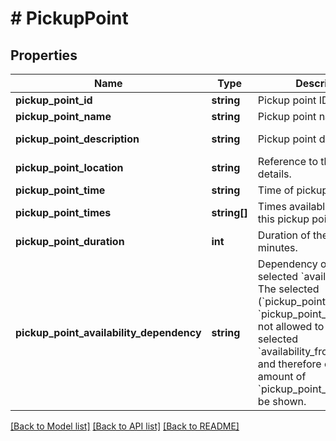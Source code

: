 # # PickupPoint

## Properties

Name | Type | Description | Notes
------------ | ------------- | ------------- | -------------
**pickup_point_id** | **string** | Pickup point ID. |
**pickup_point_name** | **string** | Pickup point name / label. | [readonly]
**pickup_point_description** | **string** | Pickup point description. | [optional] [readonly]
**pickup_point_location** | **string** | Reference to the location details. | [optional] [readonly]
**pickup_point_time** | **string** | Time of pickup. | [optional]
**pickup_point_times** | **string[]** | Times available to select for this pickup point. | [optional]
**pickup_point_duration** | **int** | Duration of the pickup in minutes. | [optional] [readonly]
**pickup_point_availability_dependency** | **string** | Dependency on the selected &#x60;availability_slot&#x60;.  The selected (&#x60;pickup_point_time&#x60; + &#x60;pickup_point_duration&#x60;) is not allowed to exceed the selected &#x60;availability_from_date_time&#x60; and therefore only a limited amount of &#x60;pickup_point_times&#x60; should be shown. | [optional] [readonly]

[[Back to Model list]](../../README.md#models) [[Back to API list]](../../README.md#endpoints) [[Back to README]](../../README.md)
